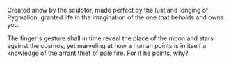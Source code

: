 Created anew by the sculptor, made perfect by the lust and longing of Pygmalion, granted life in the imagination of the one that beholds and owns you.

The finger's gesture shall in time reveal the place of the moon and stars against the cosmos, yet marveling at how a human points is in itself a knowledge of the arrant thief of pale fire. For if he points, why?